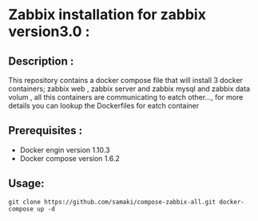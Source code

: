 
# **Zabbix installation for zabbix version3.0** :

## **Description** :

This repository contains a docker compose file that will install 3 docker containers; zabbix web , zabbix server and zabbix mysql
and zabbix data volum , all this containers are communicating to eatch other...,
for more details you can lookup the Dockerfiles for
eatch container

## **Prerequisites** : 

- Docker engin version 1.10.3
- Docker compose version 1.6.2

## **Usage**:
 
`git clone https://github.com/samaki/compose-zabbix-all.git
docker-compose up -d`
